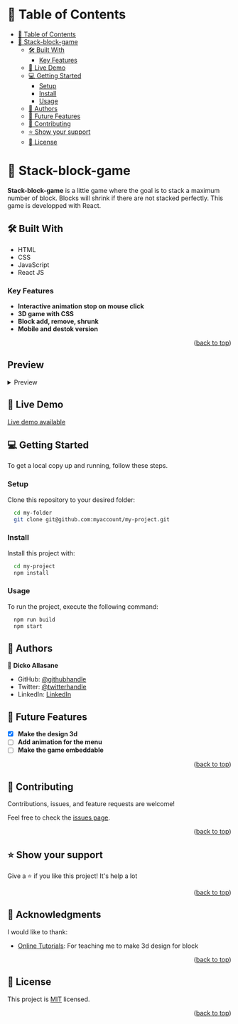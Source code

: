 <a name="readme-top"></a>

# 📗 Table of Contents

- [📗 Table of Contents](#-table-of-contents)
- [📖 Stack-block-game ](#-stack-block-game-)
  - [🛠 Built With ](#-built-with-)
    - [Key Features ](#key-features-)
  - [🚀 Live Demo ](#-live-demo-)
  - [💻 Getting Started ](#-getting-started-)
    - [Setup](#setup)
    - [Install](#install)
    - [Usage](#usage)
  - [👥 Authors ](#-authors-)
  - [🔭 Future Features ](#-future-features-)
  - [🤝 Contributing ](#-contributing-)
  - [⭐️ Show your support ](#️-show-your-support-)
  - [📝 License ](#-license-)


# 📖 Stack-block-game <a name="about-project"></a>

**Stack-block-game** is a little game where the goal is to stack a maximum number of block. Blocks will shrink if there are not stacked perfectly. This game is developped with React.

## 🛠 Built With <a name="built-with"></a>
- HTML
- CSS
- JavaScript
- React JS

### Key Features <a name="key-features"></a>

- **Interactive animation stop on mouse click**
- **3D game with CSS**
- **Block add, remove, shrunk**
- **Mobile and destok version**

<p align="right">(<a href="#readme-top">back to top</a>)</p>

## Preview

<details>
  <summary>Preview</summary>
  
  ![image](https://github.com/Trast00/stack-block-game/assets/74411135/3e6276fc-b8f4-4bed-9095-045518c56365)
    
  ![image](https://github.com/Trast00/stack-block-game/assets/74411135/dea9a9af-98ba-4ce6-b79a-702e7874a816)

</details>

## 🚀 Live Demo <a name="live-demo"></a>

[Live demo available](https://trast00-stack-block-game.netlify.app/)

## 💻 Getting Started <a name="getting-started"></a>

To get a local copy up and running, follow these steps.

### Setup

Clone this repository to your desired folder:

```sh
  cd my-folder
  git clone git@github.com:myaccount/my-project.git
```

### Install

Install this project with:

```sh
  cd my-project
  npm install
```

### Usage

To run the project, execute the following command:

```sh
  npm run build
  npm start
```

## 👥 Authors <a name="authors"></a>

👤 **Dicko Allasane**

- GitHub: [@githubhandle](https://github.com/Trast00)
- Twitter: [@twitterhandle](https://twitter.com/AllassaneDicko0/)
- LinkedIn: [LinkedIn](https://www.linkedin.com/in/allassane-dicko-744aaa224)

## 🔭 Future Features <a name="future-features"></a>

- [x] **Make the design 3d**
- [ ] **Add animation for the menu**
- [ ] **Make the game embeddable**

<p align="right">(<a href="#readme-top">back to top</a>)</p>

## 🤝 Contributing <a name="contributing"></a>

Contributions, issues, and feature requests are welcome!

Feel free to check the [issues page](https://github.com/Trast00/math-magicians/issues).

<p align="right">(<a href="#readme-top">back to top</a>)</p>

## ⭐️ Show your support <a name="support"></a>

Give a ⭐️ if you like this project! It's help a lot

<p align="right">(<a href="#readme-top">back to top</a>)</p>

## 🙏 Acknowledgments <a name="acknowledgements"></a>

I would like to thank:
- [Online Tutorials](https://www.youtube.com/watch?v=j1Wr-jiodpo): For teaching me to make 3d design for block

<p align="right">(<a href="#readme-top">back to top</a>)</p>

## 📝 License <a name="license"></a>

This project is [MIT](./LICENSE) licensed.

<p align="right">(<a href="#readme-top">back to top</a>)</p>
